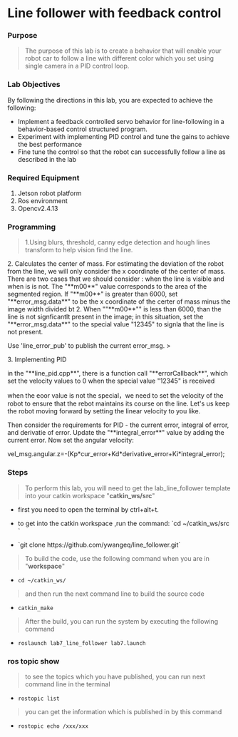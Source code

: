 # Line follower with feedback control
### Purpose
>The purpose of this lab is to create a behavior that will enable your
robot car to follow a line with different color which you set using single
camera in a PID control loop.

### Lab Objectives
By following the directions in this lab, you are expected to achieve
the following:

 - Implement a feedback controlled servo behavior for line-following
 in a behavior-based control structured program.
 - Experiment with implementing PID control and tune the gains to
achieve the best performance
 - Fine tune the control so that the robot can successfully follow a
line as described in the lab

### Required Equipment
1. Jetson robot platform
2. Ros environment
3. Opencv2.4.13

### Programming
>1.Using blurs, threshold, canny edge detection and hough lines
transform to help vision find the line.
<p>2. Calculates the center of mass. For estimating the deviation of
the robot from the line, we will only consider the x coordinate
of the center of mass. There are two cases that we should consider : when the line is visible and when is is not. The "**m00**" value corresponds to the area of the segmented region. If "**m00**" is greater than 6000, set "**error_msg.data**" to be the x coordinate of the certer of mass minus the image width divided bt 2. When ""**m00**"" is less than 6000, than the line is not signficantlt present in the image; in this situation, set the "**error_msg.data**" to the special value "12345" to signla that the line is not present.
<p>Use 'line_error_pub' to publish the current error_msg.
><p> 3. Implementing PID
 </p> in the "**line_pid.cpp**", there is a function call "**errorCallback**", which set the velocity values to 0 when the special value "12345" is received
<p> when the eoor value is not the special，we need to set the velocity of the robot to ensure that the rebot maintains its course on the line. Let's us keep the robot moving forward by setting the linear velocity to you like.
<p> Then consider the requirements for PID - the current error, integral of error, and derivatie of error. Update the "**integral_error**" value by adding the current error. Now set the angular velocity:
<p> vel_msg.angular.z=-(Kp*cur_error+Kd*derivative_error+Ki*integral_error);

### Steps
>To perform this lab, you will need to get the lab_line_follower template into your catkin workspace "**catkin_ws/src**"
- <p> first you need to open the terminal by ctrl+alt+t.
- <p> to get into the catkin workspace ,run the command:  
   `cd ~/catkin_ws/src `
- <p> `git clone https://github.com/ywangeq/line_follower.git`

>To build the code, use the following command when you are in "**workspace**"

- `cd ~/catkin_ws/`

>and then run the next command line to build the source code

- `catkin_make`

> After the build, you can run the system by executing the following command

- `roslaunch lab7_line_follower lab7.launch`

### ros topic show
> to see the topics which you have published, you can run next command line in the terminal
- `rostopic list`
> you can get the information which is published in by this command
- `rostopic echo /xxx/xxx`
